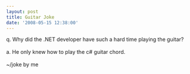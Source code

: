 ```yaml
---
layout: post
title: Guitar Joke
date: '2008-05-15 12:38:00'
---
```


<div xmlns="http://www.w3.org/1999/xhtml">q. Why did the .NET developer have such a hard time playing the guitar?<br><br>a. He only knew how to play the c# guitar chord.<br><br>~/joke by me</div>